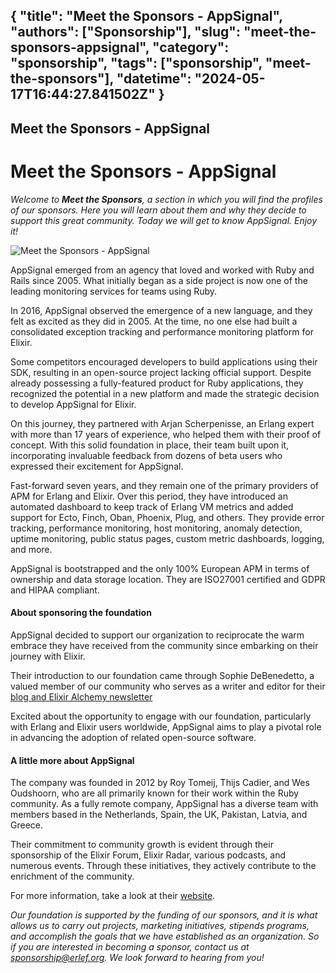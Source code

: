 {
  "title": "Meet the Sponsors - AppSignal",
  "authors": ["Sponsorship"],
  "slug": "meet-the-sponsors-appsignal",
  "category": "sponsorship",
  "tags": ["sponsorship", "meet-the-sponsors"],
  "datetime": "2024-05-17T16:44:27.841502Z"
}
---
Meet the Sponsors - AppSignal
---

# Meet the Sponsors - AppSignal

*Welcome to **Meet the Sponsors**, a section in which you will find the profiles of our sponsors. Here you will learn about them and why they decide to support this great community. Today we will get to know AppSignal. Enjoy it!*

<img src="./././static/images/meet-the-sponsors/AppSignal.png" class="img-fluid" alt="Meet the Sponsors - AppSignal"/>

AppSignal emerged from an agency that loved and worked with Ruby and Rails since 2005. What initially began as a side project is now one of the leading monitoring services for teams using Ruby. 

In 2016, AppSignal observed the emergence of a new language, and they felt as excited as they did in 2005. At the time, no one else had built a consolidated exception tracking and performance monitoring platform for Elixir. 

Some competitors encouraged developers to build applications using their SDK, resulting in an open-source project lacking official support. Despite already possessing a fully-featured product for Ruby applications, they recognized the potential in a new platform and made the strategic decision to develop AppSignal for Elixir.

On this journey, they partnered with Arjan Scherpenisse, an Erlang expert with more than 17 years of experience, who helped them with their proof of concept. With this solid foundation in place, their team built upon it, incorporating invaluable feedback from dozens of beta users who expressed their excitement for AppSignal.

Fast-forward seven years, and they remain one of the primary providers of APM for Erlang and Elixir. Over this period, they have introduced an automated dashboard to keep track of Erlang VM metrics and added support for Ecto, Finch, Oban, Phoenix, Plug, and others. They provide error tracking, performance monitoring, host monitoring, anomaly detection, uptime monitoring, public status pages, custom metric dashboards, logging, and more.

AppSignal is bootstrapped and the only 100% European APM in terms of ownership and data storage location. They are ISO27001 certified and GDPR and HIPAA compliant.

#### About sponsoring the foundation

AppSignal decided to support our organization to reciprocate the warm embrace they have received from the community since embarking on their journey with Elixir.

Their introduction to our foundation came through Sophie DeBenedetto, a valued member of our community who serves as a writer and editor for their [blog and Elixir Alchemy newsletter](https://blog.appsignal.com/category/elixir.html)

Excited about the opportunity to engage with our foundation, particularly with Erlang and Elixir users worldwide, AppSignal aims to play a pivotal role in advancing the adoption of related open-source software. 

#### A little more about AppSignal

The company was founded in 2012 by Roy Tomeij, Thijs Cadier, and Wes Oudshoorn, who are all primarily known for their work within the Ruby community. As a fully remote company, AppSignal has a diverse team with members based in the Netherlands, Spain, the UK, Pakistan, Latvia, and Greece.

Their commitment to community growth is evident through their sponsorship of the Elixir Forum, Elixir Radar, various podcasts, and numerous events. Through these initiatives, they actively contribute to the enrichment of the community.

For more information, take a look at their [website](https://www.appsignal.com).

*Our foundation is supported by the funding of our sponsors, and it is what allows us to carry out projects, marketing initiatives, stipends programs, and accomplish the goals that we have established as an organization. So if you are interested in becoming a sponsor, contact us at sponsorship@erlef.org. We look forward to hearing from you!*

